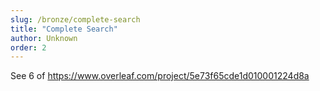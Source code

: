 ```yaml
---
slug: /bronze/complete-search
title: "Complete Search"
author: Unknown
order: 2
---
```


See 6 of https://www.overleaf.com/project/5e73f65cde1d010001224d8a